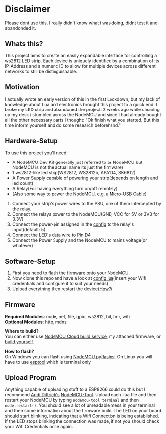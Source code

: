 # Disclaimer
Please dont use this. I really didn't know what i was doing, didnt test it and abandonded it.  

## Whats this?
This project aims to create an easily expandable interface for controlling a ws2812 LED strip. Each device is uniquely identified by a combination of 
its IP-Address and a numeric ID to allow for multiple devices across different networks to still be distinguishable.  

## Motivation
I actually wrote an early version of this in the first Lockdown, but my lack of knowledge about Lua and electronics brought this project to a quick end.
I broke my LED strip and abandoned the project. 2 weeks ago while cleaning up my desk i stumbled across the NodeMCU and since I had already bought all the other necessary parts I thought: "Ok finish what you started. But this time inform yourself and do some research beforehand."

## Hardware-Setup
To use this project you'll need:
* A NodeMCU Dev Kit(generally just referred to as NodeMCU but NodeMCU is not the actual name its just the firmware)
* 1 ws2812-like led strip(WS2812, WS2812b, APA104, SK6812)
* A Power Supply capable of powering your strip(depends on length and led count)
* A Relay(For having everything turn on/off remotely)
* (Also some way to power the NodeMCU, e.g. a Micro-USB Cable)

1. Connect your strip's power wires to the PSU, one of them intercepted by the relay.
2. Connect the relays power to the NodeMCU(GND, VCC for 5V or 3V3 for 3.3V)
3. Connect the power-pin assigned in the [config](config.lua) to the relay's input(default: 5)
4. Connect the LED's data wire to Pin D4
5. Connect the Power Supply and the NodeMCU to mains voltage(or whatever) 

## Software-Setup

1. First you need to flash the [firmware](#firmware) onto your NodeMCU.
2. Now clone this repo and have a look at [config.lua](config.lua)(Insert your Wifi credentials and configure it to suit your needs)
3. Upload everything then restart the device([How?](#upload-program))

## Firmware
**Required Modules**: node, net, file, gpio, ws2812, bit, tmr, wifi   
**Optional Modules**: http, mdns

**Where to build?**   
You can either use [NodeMCU Cloud build service](https://nodemcu-build.com/), my attached firmware, or [build yourself](https://nodemcu.readthedocs.io/en/release/build/#docker-image).

**How to flash?**   
On Windows you can flash using [NodeMCU pyflasher](https://github.com/marcelstoer/nodemcu-pyflasher/releases).
On Linux you will have to use [esptool](https://github.com/espressif/esptool) which is terminal only

## Upload Program
Anything capable of uploading stuff to a ESP8266 could do this but I recommend [Andi Dittrich's](https://github.com/AndiDittrich) [NodeMCU-Tool](https://github.com/AndiDittrich/NodeMCU-Tool). Upload each .lua file and then restart your NodeMCU by typing ```nodemcu-tool terminal``` and then ```node.restart()```. You should see a lot of unreadable mess in your terminal and then some information about the firmware build. The LED on your board should start blinking, indicating that a Wifi Connection is being established. If the LED stops blinking the connection was made, if not you should check your Wifi Credentials once again.
